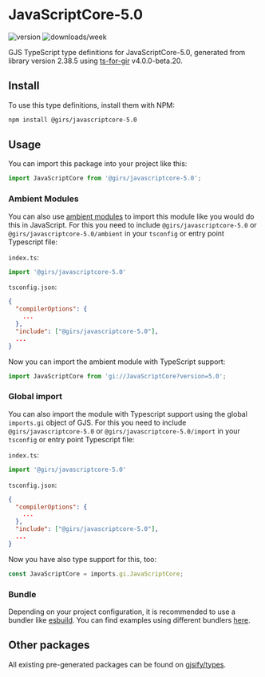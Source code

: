 
# JavaScriptCore-5.0

![version](https://img.shields.io/npm/v/@girs/javascriptcore-5.0)
![downloads/week](https://img.shields.io/npm/dw/@girs/javascriptcore-5.0)


GJS TypeScript type definitions for JavaScriptCore-5.0, generated from library version 2.38.5 using [ts-for-gir](https://github.com/gjsify/ts-for-gir) v4.0.0-beta.20.


## Install

To use this type definitions, install them with NPM:
```bash
npm install @girs/javascriptcore-5.0
```

## Usage

You can import this package into your project like this:
```ts
import JavaScriptCore from '@girs/javascriptcore-5.0';
```

### Ambient Modules

You can also use [ambient modules](https://github.com/gjsify/ts-for-gir/tree/main/packages/cli#ambient-modules) to import this module like you would do this in JavaScript.
For this you need to include `@girs/javascriptcore-5.0` or `@girs/javascriptcore-5.0/ambient` in your `tsconfig` or entry point Typescript file:

`index.ts`:
```ts
import '@girs/javascriptcore-5.0'
```

`tsconfig.json`:
```json
{
  "compilerOptions": {
    ...
  },
  "include": ["@girs/javascriptcore-5.0"],
  ...
}
```

Now you can import the ambient module with TypeScript support: 

```ts
import JavaScriptCore from 'gi://JavaScriptCore?version=5.0';
```

### Global import

You can also import the module with Typescript support using the global `imports.gi` object of GJS.
For this you need to include `@girs/javascriptcore-5.0` or `@girs/javascriptcore-5.0/import` in your `tsconfig` or entry point Typescript file:

`index.ts`:
```ts
import '@girs/javascriptcore-5.0'
```

`tsconfig.json`:
```json
{
  "compilerOptions": {
    ...
  },
  "include": ["@girs/javascriptcore-5.0"],
  ...
}
```

Now you have also type support for this, too:

```ts
const JavaScriptCore = imports.gi.JavaScriptCore;
```

### Bundle

Depending on your project configuration, it is recommended to use a bundler like [esbuild](https://esbuild.github.io/). You can find examples using different bundlers [here](https://github.com/gjsify/ts-for-gir/tree/main/examples).

## Other packages

All existing pre-generated packages can be found on [gjsify/types](https://github.com/gjsify/types).

